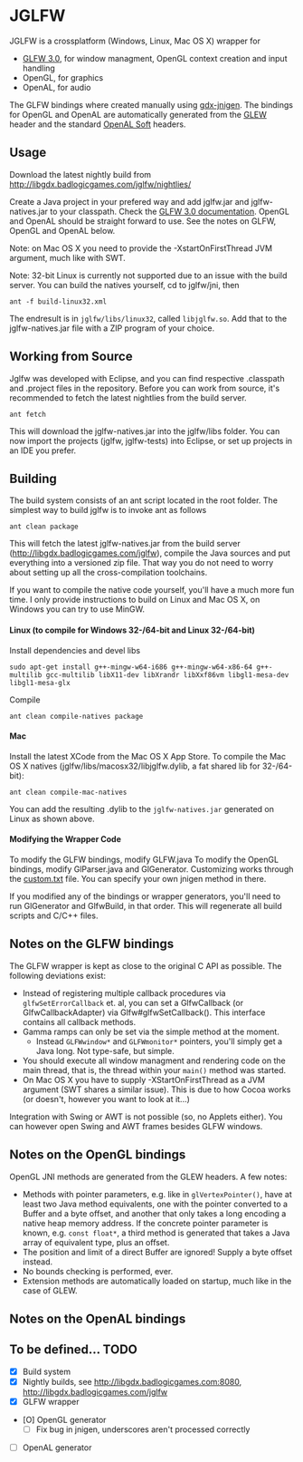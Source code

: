 JGLFW
=====
JGLFW is a crossplatform (Windows, Linux, Mac OS X) wrapper for
 * [GLFW 3.0](https://github.com/elmindreda/glfw), for window managment, OpenGL context creation and input handling
 * OpenGL, for graphics
 * OpenAL, for audio

The GLFW bindings where created manually using [gdx-jnigen](https://code.google.com/p/libgdx/wiki/SourceBuilding#Jnigen). The bindings for OpenGL and OpenAL are automatically generated from the [GLEW](http://glew.sourceforge.net/) header and the standard [OpenAL Soft](http://kcat.strangesoft.net/openal.html) headers.

Usage
-----
Download the latest nightly build from http://libgdx.badlogicgames.com/jglfw/nightlies/

Create a Java project in your prefered way and add jglfw.jar and jglfw-natives.jar to your classpath. Check the [GLFW 3.0 documentation](https://github.com/elmindreda/glfw/blob/master/include/GL/glfw3.h). OpenGL
and OpenAL should be straight forward to use. See the notes on GLFW, OpenGL and OpenAL below.

Note: on Mac OS X you need to provide the -XstartOnFirstThread JVM argument, much 
like with SWT.

Note: 32-bit Linux is currently not supported due to an issue with the build server. You can build the natives yourself, cd to jglfw/jni, then

    ant -f build-linux32.xml
	
The endresult is in `jglfw/libs/linux32`, called `libjglfw.so`. Add that to the jglfw-natives.jar file with a ZIP program of your choice. 

Working from Source
-------------------
Jglfw was developed with Eclipse, and you can find respective .classpath and .project files in the repository. Before you can work from source, it's recommended to fetch the latest nightlies from the build
server.

    ant fetch
	
This will download the jglfw-natives.jar into the jglfw/libs folder. You can now import the projects (jglfw, jglfw-tests) into Eclipse, or set up projects in an IDE you prefer.

Building
--------
The build system consists of an ant script located in the root folder. The simplest way to build jglfw is to invoke ant as follows

    ant clean package
   
This will fetch the latest jglfw-natives.jar from the build server (http://libgdx.badlogicgames.com/jglfw), compile the Java sources and put everything into a versioned zip file. That way you do not need to worry about setting up all the cross-compilation toolchains.

If you want to compile the native code yourself, you'll have a much more fun time. I only provide instructions to build on Linux and Mac OS X, on Windows you can try to use MinGW.

#### Linux (to compile for Windows 32-/64-bit and Linux 32-/64-bit)
Install dependencies and devel libs

    sudo apt-get install g++-mingw-w64-i686 g++-mingw-w64-x86-64 g++-multilib gcc-multilib libX11-dev libXrandr libXxf86vm libgl1-mesa-dev libgl1-mesa-glx

Compile
 
    ant clean compile-natives package
    
#### Mac
Install the latest XCode from the Mac OS X App Store. To compile the Mac OS X natives (jglfw/libs/macosx32/libjglfw.dylib, a fat shared lib for 32-/64-bit):

    ant clean compile-mac-natives

You can add the resulting .dylib to the `jglfw-natives.jar` generated on Linux as shown above.

#### Modifying the Wrapper Code

To modify the GLFW bindings, modify GLFW.java
To modify the OpenGL bindings, modify GlParser.java and GlGenerator. Customizing works through the [custom.txt](https://github.com/badlogic/jglfw/blob/master/jglfw/src/com/badlogic/jglfw/gl/custom.txt) file. You can specify your own jnigen method in there.

If you modified any of the bindings or wrapper generators, you'll need to run GlGenerator and GlfwBuild, in that order. This will regenerate all build scripts and C/C++ files.

Notes on the GLFW bindings
----------------------
The GLFW wrapper is kept as close to the original C API as possible. The following deviations exist:

  * Instead of registering multiple callback procedures via `glfwSetErrorCallback` et. al, you can set a GlfwCallback (or GlfwCallbackAdapter) via Glfw#glfwSetCallback(). This interface contains all callback methods.
  * Gamma ramps can only be set via the simple method at the moment.
    * Instead `GLFWwindow*` and `GLFWmonitor*` pointers, you'll simply get a Java long. Not type-safe, but simple.
  * You should execute all window managment and rendering code on the main thread, that is, the thread within your `main()` method was started.
  * On Mac OS X you have to supply -XStartOnFirstThread as a JVM argument (SWT shares a similar issue). This is due to how Cocoa works (or doesn't, however you want to look at it...)

Integration with Swing or AWT is not possible (so, no Applets either). You can however open Swing and AWT frames besides GLFW windows.

Notes on the OpenGL bindings
--------------------------------------------
OpenGL JNI methods are generated from the GLEW headers. A few notes:

  * Methods with pointer parameters, e.g. like in `glVertexPointer()`, have at least two Java method equivalents, one with the pointer converted to a Buffer and a byte offset, and another that only takes a long encoding a native heap memory address. If the concrete pointer parameter is known, e.g. `const float*`, a third method is generated that takes a Java array of equivalent type, plus an offset.
  * The position and limit of a direct Buffer are ignored! Supply a byte offset instead.
  * No bounds checking is performed, ever.
  * Extension methods are automatically loaded on startup, much like in the case of GLEW. 

Notes on the OpenAL bindings
--------------------------------------------
To be defined...
TODO
----
 * [X] Build system
 * [X] Nightly builds, see http://libgdx.badlogicgames.com:8080, http://libgdx.badlogicgames.com/jglfw
 * [X] GLFW wrapper
 * [O] OpenGL generator
   * [ ] Fix bug in jnigen, underscores aren't processed correctly
 * [ ] OpenAL generator
